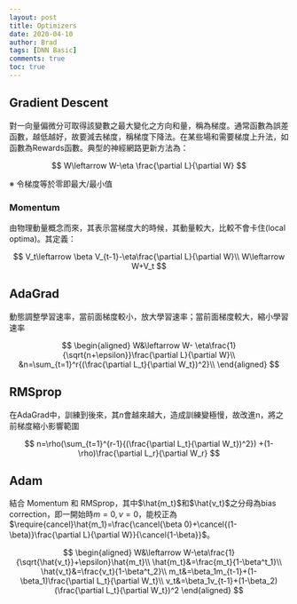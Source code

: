 ```yaml
---
layout: post
title: Optimizers
date: 2020-04-10
author: Brad
tags: [DNN Basic]
comments: true
toc: true
---
```


## Gradient Descent

對一向量偏微分可取得該變數之最大變化之方向和量，稱為梯度。通常函數為誤差函數，越低越好，故要減去梯度，稱梯度下降法。在某些場和需要梯度上升法，如函數為Rewards函數。<!-- more -->典型的神經網路更新方法為：

$$
W\leftarrow W-\eta \frac{\partial L}{\partial W}
$$

※ 令梯度等於零即最大/最小值

### Momentum
由物理動量概念而來，其表示當梯度大的時候，其動量較大，比較不會卡住(local optima)。其定義：

$$
V_t\leftarrow \beta V_{t-1}-\eta\frac{\partial L}{\partial W}\\
W\leftarrow W+V_t
$$

## AdaGrad
動態調整學習速率，當前面梯度較小，放大學習速率；當前面梯度較大，縮小學習速率

$$
\begin{aligned}
W&\leftarrow W- \eta\frac{1}{\sqrt{n+\epsilon}}\frac{\partial L}{\partial W}\\
&n=\sum_{t=1}^r{(\frac{\partial L_t}{\partial W_t})^2}\\
\end{aligned}
$$

## RMSprop
在AdaGrad中，訓練到後來，其$n$會越來越大，造成訓練變極慢，故改進n，將之前梯度縮小影響範圍

$$
n=\rho(\sum_{t=1}^{r-1}{(\frac{\partial L_t}{\partial W_t})^2})
+(1-\rho)\frac{\partial L_r}{\partial W_r}
$$

## Adam

結合 Momentum 和 RMSprop，其中$\hat{m_t}$和$\hat{v_t}$之分母為bias correction，即一開始時$m=0, v=0$，能校正為$\require{cancel}\hat{m_1}=\frac{\cancel{\beta 0}+\cancel{(1-\beta)}\frac{\partial L}{\partial W}}{\cancel{1-\beta}}$。

$$
\begin{aligned}
W&\leftarrow W-\eta\frac{1}{\sqrt{\hat{v_t}}+\epsilon}\hat{m_t}\\
\hat{m_t}&=\frac{m_t}{1-\beta^t_1}\\
\hat{v_t}&=\frac{v_t}{1-\beta^t_2}\\
m_t&=\beta_1m_{t-1}+(1-\beta_1)\frac{\partial L_t}{\partial W_t}\\
v_t&=\beta_1v_{t-1}+(1-\beta_2)(\frac{\partial L_t}{\partial W_t})^2
\end{aligned}
$$